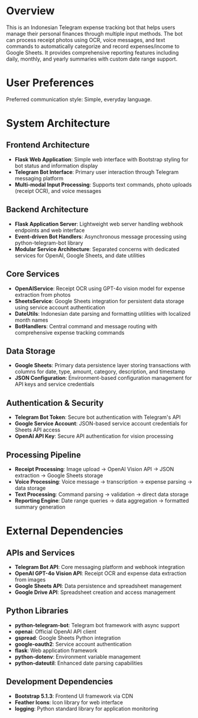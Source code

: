 # Overview

This is an Indonesian Telegram expense tracking bot that helps users manage their personal finances through multiple input methods. The bot can process receipt photos using OCR, voice messages, and text commands to automatically categorize and record expenses/income to Google Sheets. It provides comprehensive reporting features including daily, monthly, and yearly summaries with custom date range support.

# User Preferences

Preferred communication style: Simple, everyday language.

# System Architecture

## Frontend Architecture
- **Flask Web Application**: Simple web interface with Bootstrap styling for bot status and information display
- **Telegram Bot Interface**: Primary user interaction through Telegram messaging platform
- **Multi-modal Input Processing**: Supports text commands, photo uploads (receipt OCR), and voice messages

## Backend Architecture
- **Flask Application Server**: Lightweight web server handling webhook endpoints and web interface
- **Event-driven Bot Handlers**: Asynchronous message processing using python-telegram-bot library
- **Modular Service Architecture**: Separated concerns with dedicated services for OpenAI, Google Sheets, and date utilities

## Core Services
- **OpenAIService**: Receipt OCR using GPT-4o vision model for expense extraction from photos
- **SheetsService**: Google Sheets integration for persistent data storage using service account authentication
- **DateUtils**: Indonesian date parsing and formatting utilities with localized month names
- **BotHandlers**: Central command and message routing with comprehensive expense tracking commands

## Data Storage
- **Google Sheets**: Primary data persistence layer storing transactions with columns for date, type, amount, category, description, and timestamp
- **JSON Configuration**: Environment-based configuration management for API keys and service credentials

## Authentication & Security
- **Telegram Bot Token**: Secure bot authentication with Telegram's API
- **Google Service Account**: JSON-based service account credentials for Sheets API access
- **OpenAI API Key**: Secure API authentication for vision processing

## Processing Pipeline
- **Receipt Processing**: Image upload → OpenAI Vision API → JSON extraction → Google Sheets storage
- **Voice Processing**: Voice message → transcription → expense parsing → data storage
- **Text Processing**: Command parsing → validation → direct data storage
- **Reporting Engine**: Date range queries → data aggregation → formatted summary generation

# External Dependencies

## APIs and Services
- **Telegram Bot API**: Core messaging platform and webhook integration
- **OpenAI GPT-4o Vision API**: Receipt OCR and expense data extraction from images
- **Google Sheets API**: Data persistence and spreadsheet management
- **Google Drive API**: Spreadsheet creation and access management

## Python Libraries
- **python-telegram-bot**: Telegram bot framework with async support
- **openai**: Official OpenAI API client
- **gspread**: Google Sheets Python integration
- **google-oauth2**: Service account authentication
- **flask**: Web application framework
- **python-dotenv**: Environment variable management
- **python-dateutil**: Enhanced date parsing capabilities

## Development Dependencies
- **Bootstrap 5.1.3**: Frontend UI framework via CDN
- **Feather Icons**: Icon library for web interface
- **logging**: Python standard library for application monitoring